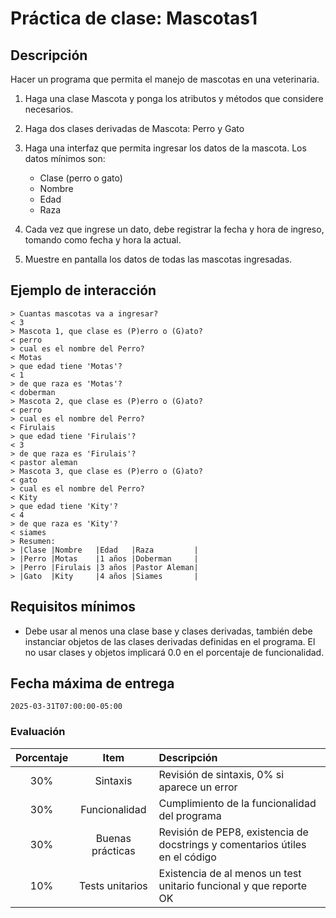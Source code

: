 # Práctica de clase: Mascotas1

## Descripción

Hacer un programa que permita el manejo de mascotas en una veterinaria.

1. Haga una clase Mascota y ponga los atributos y métodos que considere necesarios.
2. Haga dos clases derivadas de Mascota: Perro y Gato
3. Haga una interfaz que permita ingresar los datos de la mascota. Los datos mínimos son:

    * Clase (perro o gato)
    * Nombre
    * Edad
    * Raza

4. Cada vez que ingrese un dato, debe registrar la fecha y hora de ingreso, tomando como fecha y hora la actual.
5. Muestre en pantalla los datos de todas las mascotas ingresadas.

## Ejemplo de interacción

```
> Cuantas mascotas va a ingresar?
< 3
> Mascota 1, que clase es (P)erro o (G)ato?
< perro
> cual es el nombre del Perro?
< Motas
> que edad tiene 'Motas'?
< 1
> de que raza es 'Motas'?
< doberman
> Mascota 2, que clase es (P)erro o (G)ato?
< perro
> cual es el nombre del Perro?
< Firulais
> que edad tiene 'Firulais'?
< 3
> de que raza es 'Firulais'?
< pastor aleman
> Mascota 3, que clase es (P)erro o (G)ato?
< gato
> cual es el nombre del Perro?
< Kity
> que edad tiene 'Kity'?
< 4
> de que raza es 'Kity'?
< siames
> Resumen:
> |Clase |Nombre   |Edad   |Raza         |
> |Perro |Motas    |1 años |Doberman     |
> |Perro |Firulais |3 años |Pastor Aleman|
> |Gato  |Kity     |4 años |Siames       |
```

## Requisitos mínimos

* Debe usar al menos una clase base y clases derivadas, también debe instanciar objetos de las clases derivadas definidas en el programa. El no usar clases y objetos implicará 0.0 en el porcentaje de funcionalidad.

## Fecha máxima de entrega

`2025-03-31T07:00:00-05:00`

### Evaluación

|Porcentaje|Item            |Descripción                                                                 |
|:--------:|:--------------:|:---------------------------------------------------------------------------|
|30%       |Sintaxis        |Revisión de sintaxis, 0% si aparece un error                                |
|30%       |Funcionalidad   |Cumplimiento de la funcionalidad del programa                               |
|30%       |Buenas prácticas|Revisión de PEP8, existencia de docstrings y comentarios útiles en el código|
|10%       |Tests unitarios |Existencia de al menos un test unitario funcional y que reporte OK          |


